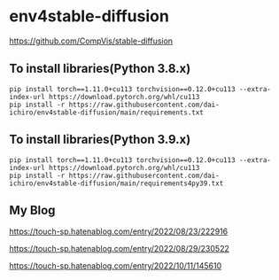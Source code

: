 # env4stable-diffusion
https://github.com/CompVis/stable-diffusion

## To install libraries(Python 3.8.x)
~~~
pip install torch==1.11.0+cu113 torchvision==0.12.0+cu113 --extra-index-url https://download.pytorch.org/whl/cu113
pip install -r https://raw.githubusercontent.com/dai-ichiro/env4stable-diffusion/main/requirements.txt
~~~

## To install libraries(Python 3.9.x)
~~~
pip install torch==1.11.0+cu113 torchvision==0.12.0+cu113 --extra-index-url https://download.pytorch.org/whl/cu113
pip install -r https://raw.githubusercontent.com/dai-ichiro/env4stable-diffusion/main/requirements4py39.txt
~~~

## My Blog
https://touch-sp.hatenablog.com/entry/2022/08/23/222916

https://touch-sp.hatenablog.com/entry/2022/08/29/230522

https://touch-sp.hatenablog.com/entry/2022/10/11/145610
